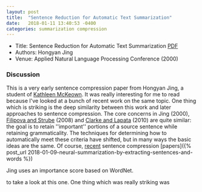 ```yaml
---
layout: post
title:  "Sentence Reduction for Automatic Text Summarization"
date:   2018-01-11 13:40:53 -0400
categories: summarization compression
---
```

* Title: Sentence Reduction for Automatic Text Summarization [PDF](http://delivery.acm.org/10.1145/980000/974190/p310-jing.pdf?ip=74.105.10.86&id=974190&acc=OPEN&key=4D4702B0C3E38B35%2E4D4702B0C3E38B35%2E4D4702B0C3E38B35%2E6D218144511F3437&CFID=850146679&CFTOKEN=43433700&__acm__=1515685122_a0b141d0232617369741d8940165acb6)
* Authors: Hongyan Jing
* Venue: Applied Natural Language Processing Conference (2000)

### Discussion

This is a very early sentence compression paper from Hongyan Jing, a student of [Kathleen McKeown](http://www.cs.columbia.edu/~kathy/). It was really interesting for me to read because I've looked at a bunch of recent work on the same topic. One thing which is striking is the deep similarity between this work and later approaches to sentence compression. The core concerns in Jing (2000), [Filipova and Strube](http://www.aclweb.org/anthology/W08-1105) (2008) and [Clarke and Lapata](http://www.jair.org/papers/paper2433.html) (2010) are quite similar: the goal is to retain ''important'' portions of a source sentence while retaining grammaticality. The techniques for determining how to automatically meet these criteria have shifted, but in many ways the basic ideas are the same. Of course, [recent](https://static.googleusercontent.com/media/research.google.com/en//pubs/archive/43852.pdf) sentence compression [papers]({% post_url 2018-01-09-neural-summarization-by-extracting-sentences-and-words %})



Jing uses an importance score based on WordNet.

to take a look at this one. One thing which was really striking was
